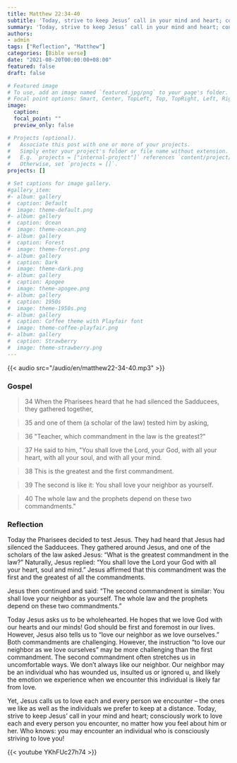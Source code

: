 ```yaml
---
title: Matthew 22:34-40
subtitle: 'Today, strive to keep Jesus’ call in your mind and heart; consciously work to love each and every person you encounter, no matter how you feel about him or her. Who knows: you may encounter an individual who is consciously striving to love you!'
summary: 'Today, strive to keep Jesus’ call in your mind and heart; consciously work to love each and every person you encounter, no matter how you feel about him or her. Who knows: you may encounter an individual who is consciously striving to love you!'
authors:
- admin
tags: ["Reflection", "Matthew"]
categories: [Bible verse]
date: "2021-08-20T00:00:00+08:00"
featured: false
draft: false

# Featured image
# To use, add an image named `featured.jpg/png` to your page's folder.
# Focal point options: Smart, Center, TopLeft, Top, TopRight, Left, Right, BottomLeft, Bottom, BottomRight
image:
  caption:
  focal_point: ""
  preview_only: false

# Projects (optional).
#   Associate this post with one or more of your projects.
#   Simply enter your project's folder or file name without extension.
#   E.g. `projects = ["internal-project"]` references `content/project/deep-learning/index.md`.
#   Otherwise, set `projects = []`.
projects: []

# Set captions for image gallery.
#gallery_item:
#- album: gallery
#  caption: Default
#  image: theme-default.png
#- album: gallery
#  caption: Ocean
#  image: theme-ocean.png
#- album: gallery
#  caption: Forest
#  image: theme-forest.png
#- album: gallery
#  caption: Dark
#  image: theme-dark.png
#- album: gallery
#  caption: Apogee
#  image: theme-apogee.png
#- album: gallery
#  caption: 1950s
#  image: theme-1950s.png
#- album: gallery
#  caption: Coffee theme with Playfair font
#  image: theme-coffee-playfair.png
#- album: gallery
#  caption: Strawberry
#  image: theme-strawberry.png
---
```


{{< audio src="/audio/en/matthew22-34-40.mp3" >}}

### Gospel
> 34 When the Pharisees heard that he had silenced the Sadducees, they gathered together,

> 35 and one of them (a scholar of the law) tested him by asking,

> 36 "Teacher, which commandment in the law is the greatest?"

> 37 He said to him, "You shall love the Lord, your God, with all your heart, with all your soul, and with all your mind.

> 38 This is the greatest and the first commandment.

> 39 The second is like it: You shall love your neighbor as yourself.

> 40 The whole law and the prophets depend on these two commandments."

### Reflection
Today the Pharisees decided to test Jesus. They had heard that Jesus had silenced the Sadducees. They gathered around Jesus, and one of the scholars of the law asked Jesus: “What is the greatest commandment in the law?” Naturally, Jesus replied: “You shall love the Lord your God with all your heart, soul and mind.” Jesus affirmed that this commandment was the first and the greatest of all the commandments.

Jesus then continued and said: “The second commandment is similar: You shall love your neighbor as yourself. The whole law and the prophets depend on these two commandments.”

Today Jesus asks us to be wholehearted.  He hopes that we love God with our hearts and our minds!  God should be first and foremost in our lives. However, Jesus also tells us to “love our neighbor as we love ourselves.” Both commandments are challenging. However, the instruction “to love our neighbor as we love ourselves” may be more challenging than the first commandment. The second commandment often stretches us in uncomfortable ways.  We don’t always like our neighbor. Our neighbor may be an individual who has wounded us, insulted us or ignored u, and likely the emotion we experience when we encounter this individual is likely far from love.

Yet, Jesus calls us to love each and every person we encounter ­– the ones we like as well as the individuals we prefer to keep at a distance.  Today, strive to keep Jesus’ call in your mind and heart; consciously work to love each and every person you encounter, no matter how you feel about him or her. Who knows: you may encounter an individual who is consciously striving to love you!

{{< youtube YKhFUc27h74 >}}
